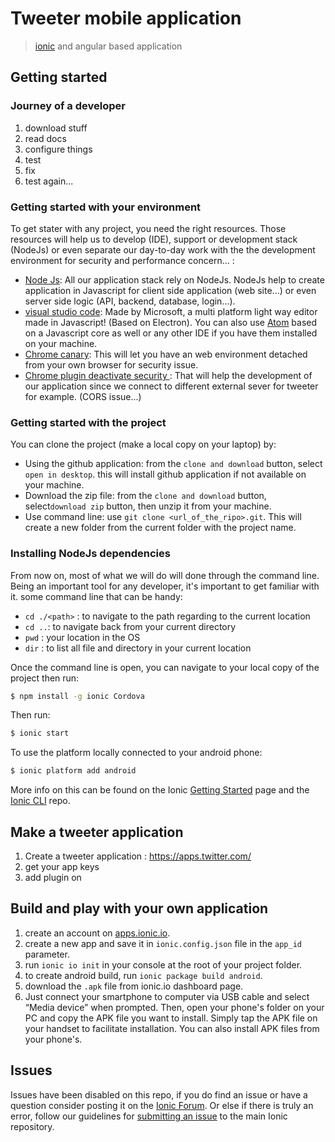 # Tweeter mobile application

> [ionic](http://ionicframework.com/) and angular based application

## Getting started

### Journey of a developer

1. download stuff
2. read docs
3. configure things
4. test
5. fix
6. test again...

### Getting started with your environment

To get stater with any project, you need the right resources. Those resources will help us to develop (IDE), support or development stack (NodeJs) or even separate our day-to-day work with the the development environment for security and performance concern... :

- [Node Js](https://nodejs.org/en/): All our application stack rely on NodeJs. NodeJs help to create application in Javascript for client side application (web site...) or even server side logic (API, backend, database, login...).
- [visual studio code](https://code.visualstudio.com/): Made by Microsoft, a multi platform light way editor made in Javascript! (Based on Electron). You can also use [Atom](https://atom.io) based on a Javascript core as well or any other IDE if you have them installed on your machine.
- [Chrome canary](https://www.google.com/intl/en/chrome/browser/canary.html?brand=KERZ#eula): This will let you have an web environment detached from your own browser for security issue.
- [Chrome plugin deactivate security ](https://chrome.google.com/webstore/detail/allow-control-allow-origi/nlfbmbojpeacfghkpbjhddihlkkiljbi/related?hl=en): That will help the development of our application since we connect to different external sever for tweeter for example. (CORS issue...)

### Getting started with the project

You can clone the project (make a local copy on your laptop) by:
- Using the github application: from the `clone and download` button, select `open in desktop`. this will install github application if not available on your machine.
- Download the zip file: from the `clone and download` button, select`download zip` button, then unzip it from your machine.
- Use command line: use `git clone <url_of_the_ripo>.git`. This will create a new folder from the current folder with the project name.


### Installing NodeJs dependencies

From now on, most of what we will do will done through the command line. Being an important tool for any developer, it's important to get familiar with it.
some command line that can be handy:
- `cd ./<path>` : to navigate to the path regarding to the current location
- `cd ..`: to navigate back from your current directory
- `pwd` : your location in the OS
- `dir` : to list all file and directory in your current location

Once the command line is open, you can navigate to your local copy of the project then run:

```bash
$ npm install -g ionic Cordova
```

Then run:

```bash
$ ionic start
```

To use the platform locally connected to your android phone:

```bash
$ ionic platform add android
```

More info on this can be found on the Ionic [Getting Started](http://ionicframework.com/getting-started) page and the [Ionic CLI](https://github.com/driftyco/ionic-cli) repo.


## Make a tweeter application

1. Create a tweeter application : https://apps.twitter.com/
2. get your app keys
3. add plugin on



## Build and play with your own application

1. create an account on [apps.ionic.io](https://apps.ionic.io/apps/).
2. create a new app and save it in `ionic.config.json` file in the `app_id` parameter.
3. run `ionic io init` in your console at the root of your project folder.
4. to create android build, run `ionic package build android`.
5. download the `.apk` file from ionic.io dashboard page.
6. Just connect your smartphone to computer via USB cable and select “Media device” when prompted. Then, open your phone's folder on your PC and copy the APK file you want to install. Simply tap the APK file on your handset to facilitate installation. You can also install APK files from your phone's.



## Issues
Issues have been disabled on this repo, if you do find an issue or have a question consider posting it on the [Ionic Forum](http://forum.ionicframework.com/).  Or else if there is truly an error, follow our guidelines for [submitting an issue](http://ionicframework.com/submit-issue/) to the main Ionic repository.
